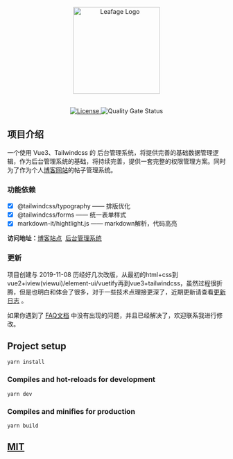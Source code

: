 <p align="center">
  <a href="https://console.leafage.top" target="_blank">
    <img alt="Leafage Logo" width="200" src="public/svg/logo.svg">
  </a>
</p>

<p align="center">
  <br>
  <a href="https://github.com/little3201/leafage-ms/blob/master/LICENSE">
    <img src="https://img.shields.io/github/license/little3201/leafage-ms.svg" alt="License">
  </a>
  <img alt="Quality Gate Status" src="https://sonarcloud.io/api/project_badges/measure?project=little3201_leafage-ms&metric=alert_status">
</p>

## 项目介绍

一个使用 Vue3、Tailwindcss 的 后台管理系统，将提供完善的基础数据管理逻辑，作为后台管理系统的基础，将持续完善，提供一套完整的权限管理方案。同时为了作为个人[博客网站](https://www.leafage.top)的帖子管理系统。

### 功能依赖

- [x] @tailwindcss/typography —— 排版优化
- [x] @tailwindcss/forms —— 统一表单样式
- [x] markdown-it/hightlight.js —— markdown解析，代码高亮

**访问地址：**<a href="https://www.leafage.top">博客站点</a>&nbsp;&nbsp;<a href="https://console.leafage.top">后台管理系统</a>

### 更新

项目创建与 2019-11-08 历经好几次改版，从最初的html+css到vue2+iview(viewui)/element-ui/vuetify再到vue3+tailwindcss，虽然过程很折腾，但是也明白和体会了很多，对于一些技术点理接更深了，近期更新请查看[更新日志](CHANGELOG.md) 。

如果你遇到了 [FAQ文档](FAQ.md) 中没有出现的问题，并且已经解决了，欢迎联系我进行修改。

## Project setup
```
yarn install
```

### Compiles and hot-reloads for development
```
yarn dev
```

### Compiles and minifies for production
```
yarn build
```

<a href="https://github.com/little3201/leafage-ms/blob/master/LICENSE">
  <h2>MIT</h2>
</a>

